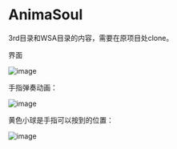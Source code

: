 # AnimaSoul
3rd目录和WSA目录的内容，需要在原项目处clone。

界面

![image](https://gitee.com/wjk/AnimaSoul/raw/master/Manual/UI.png)

手指弹奏动画：

![image](https://gitee.com/wjk/AnimaSoul/raw/master/Manual/fingerMotions.gif)

黄色小球是手指可以按到的位置：

![image](https://gitee.com/wjk/AnimaSoul/raw/master/Manual/xff.png)